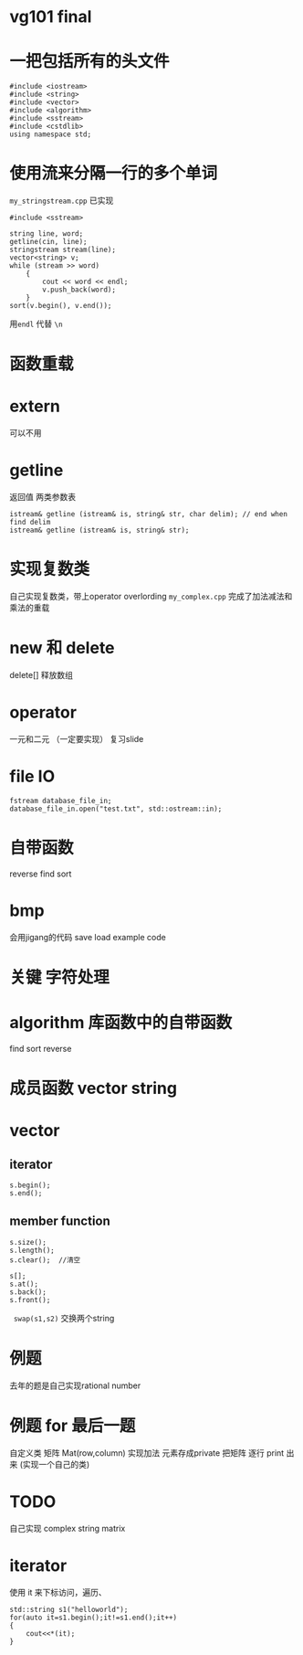 ﻿# vg101 final




# 一把包括所有的头文件
```
#include <iostream>
#include <string>
#include <vector>
#include <algorithm>
#include <sstream>
#include <cstdlib>
using namespace std;
```






# 使用流来分隔一行的多个单词
``my_stringstream.cpp`` 已实现

```
#include <sstream>

string line, word;
getline(cin, line);
stringstream stream(line);
vector<string> v;
while (stream >> word)
	{		
		cout << word << endl;
		v.push_back(word);
	}
sort(v.begin(), v.end());

```


用``endl`` 代替 `` \n ``

# 函数重载

# extern
可以不用


# getline
返回值	两类参数表
```
istream& getline (istream& is, string& str, char delim); // end when find delim
istream& getline (istream& is, string& str);
```






# 实现复数类

自己实现复数类，带上operator overlording 
``my_complex.cpp``
完成了加法减法和乘法的重载



# new 和 delete

delete[]	释放数组

# operator

一元和二元
（一定要实现）
复习slide


# file IO
```
fstream database_file_in;
database_file_in.open("test.txt", std::ostream::in);
```

# 自带函数
reverse
find
sort



# bmp
会用jigang的代码 save load
example code


# 关键 字符处理

# algorithm 库函数中的自带函数
find
sort
reverse

# 成员函数 vector string

# vector 
## iterator
```
s.begin();
s.end();
```
## member function
```
s.size();
s.length();
s.clear();	//清空

s[];
s.at();
s.back();
s.front();

```

`` swap(s1,s2)`` 交换两个string



# 例题
去年的题是自己实现rational number

# 例题 for 最后一题
自定义类
矩阵
Mat(row,column)
实现加法
元素存成private
把矩阵 逐行 print 出来
(实现一个自己的类)

# TODO
自己实现 complex string matrix 


# iterator
使用 it 来下标访问，遍历、
```
std::string s1("helloworld");
for(auto it=s1.begin();it!=s1.end();it++)
{
	cout<<*(it);	
}

```


